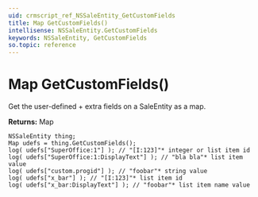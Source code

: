 ```yaml
---
uid: crmscript_ref_NSSaleEntity_GetCustomFields
title: Map GetCustomFields()
intellisense: NSSaleEntity.GetCustomFields
keywords: NSSaleEntity, GetCustomFields
so.topic: reference
---
```


# Map GetCustomFields()

Get the user-defined + extra fields on a SaleEntity as a map.

**Returns:** Map

```crmscript
NSSaleEntity thing;
Map udefs = thing.GetCustomFields();
log( udefs["SuperOffice:1"] ); // "[I:123]"* integer or list item id
log( udefs["SuperOffice:1:DisplayText"] ); // "bla bla"* list item value
log( udefs["custom.progid"] ); // "foobar"* string value
log( udefs["x_bar"] ); // "[I:123]"* list item id
log( udefs["x_bar:DisplayText"] ); // "foobar"* list item name value
```

